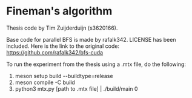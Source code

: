 # Fineman's algorithm

Thesis code by Tim Zuijderduijn (s3620166).

Base code for parallel BFS is made by rafalk342. LICENSE has been included.
Here is the link to the original code: https://github.com/rafalk342/bfs-cuda 


To run the experiment from the thesis using a .mtx file, do the following:
1. meson setup build --buildtype=release
2. meson compile -C build
3. python3 mtx.py [path to .mtx file] | ./build/main 0
